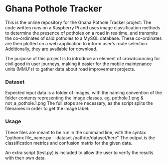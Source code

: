 # Ghana Pothole Tracker
This is the online repository for the Ghana Pothole Tracker project. The code written runs on a Raspberry Pi and uses image classification methods to determine the presence of potholes on a road in realtime, and transmits the co-ordinates of said potholes to a MySQL database.
These co-ordinates are then plotted on a web application to inform user's route selection. Additionally, they are available for download.

The purpose of this project is to introduce an element of crowdsourcing for civil good in user journeys, making it easier for the mobile maintenance units (MMU's) to gather data about road improvement projects.

### Dataset
Expected input data is a folder of images, with the naming convention of the folder contents representing the image classes. eg. pothole.1.png & not_a_pothole.1.png
The full stops are necessary, as the script splits the filenames in order to get the image label.

### Usage
These files are meant to be run in the command line, with the syntax "pythonx file_name.py --dataset /path/to/dataset/here"
The output is the classification metrics and confusion matrix for the given data.

An extra script (test.py) is included to allow the user to verify the results with their own data.
